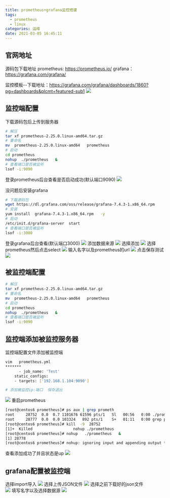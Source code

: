 ```yaml
---
title: prometheus+grafana监控搭建
tags:
  - prometheus
  - linux
categories: 运维
date: 2021-03-05 16:45:11
---
```

## 官网地址
源码包下载地址
prometheus: https://prometheus.io/
grafana：https://grafana.com/grafana/

监控模板--下载地址：https://grafana.com/grafana/dashboards/1860?pg=dashboards&plcmt=featured-sub1
![](../14.png)
## 监控端配置
下载源码包后上传到服务器
```bash
# 解压
tar xf prometheus-2.25.0.linux-amd64.tar.gz 
# 重命名
mv  prometheus-2.25.0.linux-amd64   prometheus
# 启动
cd prometheus
nohup  ./prometheus   &
# 查看端口是否被监听
lsof -i:9090
```
登录prometheus后台查看是否启动成功(默认端口9090)
![](../01.png)

没问题后安装grafana
```bash
# 下载源码包
wget https://dl.grafana.com/oss/release/grafana-7.4.3-1.x86_64.rpm
# 安装
yum install  grafana-7.4.3-1.x86_64.rpm   -y
# 启动
/etc/init.d/grafana-server  start
# 查看端口是否被监听
lsof -i:3000
```
登录grafana后台查看(默认端口3000)
![](../02.png)
添加数据来源
![](../03.png)
选择添加
![](../04.png)
选择prometheus然后点击select
![](../05.png)
输入名字以及prometheus的url
![](../06.png)
点击保存测试
![](../07.png)

## 被监控端配置
```bash
# 解压
tar xf prometheus-2.25.0.linux-amd64.tar.gz 
# 重命名
mv  prometheus-2.25.0.linux-amd64   prometheus
# 启动
cd prometheus
nohup  ./prometheus   &
# 查看端口是否被监听
lsof -i:9090
```
## 监控端添加被监控服务器
监控端配置文件添加被监控端
```bash
vim   prometheus.yml 
*******
      - job_name: 'Test'
    static_configs:
    - targets: ['192.168.1.104:9090']

# 添加被监控ip:端口  保存退出
```
![](../08.png)
重启prometheus
```bash
[root@centos6 prometheus]# ps aux | grep prometh
root     28752  0.0  0.7 1101676 61596 pts/1   Sl   00:56   0:00 ./prometheus
root     28777  0.0  0.0 103324   892 pts/1    S+   01:11   0:00 grep prometh
[root@centos6 prometheus]# kill  -9  28752 
[1]+  Killed                  nohup ./prometheus
[root@centos6 prometheus]# nohup   ./prometheus   &  
[1] 28778
[root@centos6 prometheus]# nohup: ignoring input and appending output to `nohup.out'
```
查看添加成功了并且状态是up
![](../09.png)


## grafana配置被监控端
选择import导入
![](../10.png)
选择上传JSON文件
![](../11.png)
选择之前下载好的json文件  
![](../12.png)
填写名字以及选择数据源
![](../13.png)
